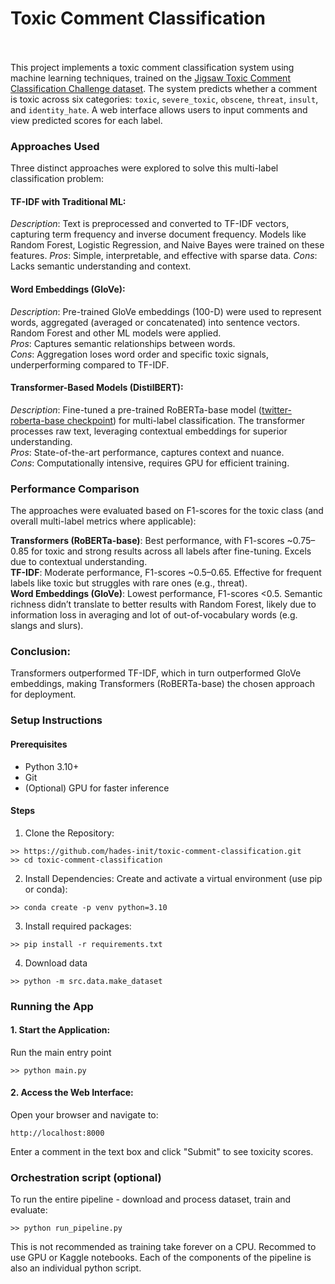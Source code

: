 # Toxic Comment Classification

\
\
This project implements a toxic comment classification system using machine learning techniques, trained on the [Jigsaw Toxic Comment Classification Challenge dataset](https://www.kaggle.com/c/jigsaw-toxic-comment-classification-challenge). The system predicts whether a comment is toxic across six categories: `toxic`, `severe_toxic`, `obscene`, `threat`, `insult`, and `identity_hate`. A web interface allows users to input comments and view predicted scores for each label.

### Approaches Used

Three distinct approaches were explored to solve this multi-label classification problem:

#### TF-IDF with Traditional ML:
*Description*: Text is preprocessed and converted to TF-IDF vectors, capturing term frequency and inverse document frequency. Models like Random Forest, Logistic Regression, and Naive Bayes were trained on these features.
*Pros*: Simple, interpretable, and effective with sparse data.
*Cons*: Lacks semantic understanding and context.

#### Word Embeddings (GloVe):
*Description*: Pre-trained GloVe embeddings (100-D) were used to represent words, aggregated (averaged or concatenated) into sentence vectors. Random Forest and other ML models were applied.\
*Pros*: Captures semantic relationships between words.\
*Cons*: Aggregation loses word order and specific toxic signals, underperforming compared to TF-IDF.

#### Transformer-Based Models (DistilBERT):
*Description*: Fine-tuned a pre-trained RoBERTa-base model ([twitter-roberta-base checkpoint](https://huggingface.co/cardiffnlp/twitter-roberta-base)) for multi-label classification. The transformer processes raw text, leveraging contextual embeddings for superior understanding. \
*Pros*: State-of-the-art performance, captures context and nuance. \
*Cons*: Computationally intensive, requires GPU for efficient training.

### Performance Comparison

The approaches were evaluated based on F1-scores for the toxic class (and overall multi-label metrics where applicable):

**Transformers (RoBERTa-base)**: Best performance, with F1-scores ~0.75–0.85 for toxic and strong results across all labels after fine-tuning. Excels due to contextual understanding. \
**TF-IDF**: Moderate performance, F1-scores ~0.5–0.65. Effective for frequent labels like toxic but struggles with rare ones (e.g., threat). \
**Word Embeddings (GloVe)**: Lowest performance, F1-scores <0.5. Semantic richness didn’t translate to better results with Random Forest, likely due to information loss in averaging and lot of out-of-vocabulary words (e.g. slangs and slurs).

### Conclusion: 
Transformers outperformed TF-IDF, which in turn outperformed GloVe embeddings, making Transformers (RoBERTa-base) the chosen approach for deployment.


### Setup Instructions

#### Prerequisites

- Python 3.10+
- Git
- (Optional) GPU for faster inference

#### Steps

1. Clone the Repository:
```
>> https://github.com/hades-init/toxic-comment-classification.git
>> cd toxic-comment-classification
```

2. Install Dependencies:
Create and activate a virtual environment (use pip or conda):
```
>> conda create -p venv python=3.10
```

3. Install required packages:
```
>> pip install -r requirements.txt
```

4. Download data 
```
>> python -m src.data.make_dataset
```

### Running the App

#### 1. Start the Application:
Run the main entry point
```
>> python main.py
```

#### 2. Access the Web Interface:
Open your browser and navigate to: 
```
http://localhost:8000
```
Enter a comment in the text box and click "Submit" to see toxicity scores.


### Orchestration script (optional)

To run the entire pipeline - download and process dataset, train and evaluate:
```
>> python run_pipeline.py
```
This is not recommended as training take forever on a CPU. Recommed to use GPU or Kaggle notebooks. Each of the components of the pipeline is also an individual python script. 